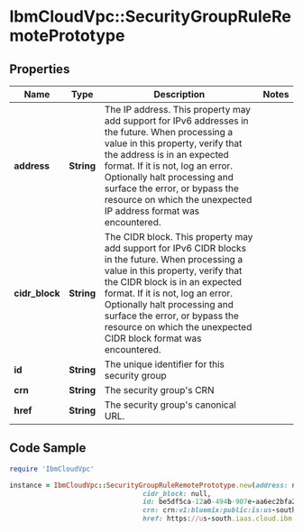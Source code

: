 # IbmCloudVpc::SecurityGroupRuleRemotePrototype

## Properties

Name | Type | Description | Notes
------------ | ------------- | ------------- | -------------
**address** | **String** | The IP address. This property may add support for IPv6 addresses in the future. When processing a value in this property, verify that the address is in an expected format. If it is not, log an error. Optionally halt processing and surface the error, or bypass the resource on which the unexpected IP address format was encountered. | 
**cidr_block** | **String** | The CIDR block. This property may add support for IPv6 CIDR blocks in the future. When processing a value in this property, verify that the CIDR block is in an expected format. If it is not, log an error. Optionally halt processing and surface the error, or bypass the resource on which the unexpected CIDR block format was encountered. | 
**id** | **String** | The unique identifier for this security group | 
**crn** | **String** | The security group&#39;s CRN | 
**href** | **String** | The security group&#39;s canonical URL. | 

## Code Sample

```ruby
require 'IbmCloudVpc'

instance = IbmCloudVpc::SecurityGroupRuleRemotePrototype.new(address: null,
                                 cidr_block: null,
                                 id: be5df5ca-12a0-494b-907e-aa6ec2bfa271,
                                 crn: crn:v1:bluemix:public:is:us-south:a/123456::security-group:be5df5ca-12a0-494b-907e-aa6ec2bfa271,
                                 href: https://us-south.iaas.cloud.ibm.com/v1/security_groups/be5df5ca-12a0-494b-907e-aa6ec2bfa271)
```


